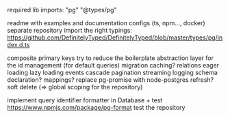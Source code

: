 required lib imports:
    "pg"
    "@types/pg"

readme with examples and documentation
configs (ts, npm..., docker)
separate repository
import the right typings: https://github.com/DefinitelyTyped/DefinitelyTyped/blob/master/types/pg/index.d.ts

composite primary keys
try to reduce the boilerplate
abstraction layer for the id management (for default queries)
migration
caching?
relations
eager loading
lazy loading
events
cascade
pagination
streaming
logging
schema declaration?
mappings?
replace pg-promise with node-postgres
refresh?
soft delete (=> global scoping for the repository)

implement query identifier formatter in Database + test https://www.npmjs.com/package/pg-format
test the repository
